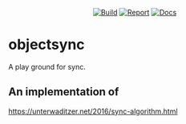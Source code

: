 <p align="center">
<a href="https://travis-ci.org/keithballdotnet/objectsync"><img src="https://travis-ci.org/keithballdotnet/objectsync.svg?branch=master" alt="Build"></a>
<a href="https://goreportcard.com/report/github.com/keithballdotnet/objectsync"><img src="https://goreportcard.com/badge/github.com/keithballdotnet/objectsync?1=1" alt="Report"></a>
<a href="https://godoc.org/github.com/keithballdotnet/objectsync"><img src="https://img.shields.io/badge/godoc-reference-brightgreen.svg" alt="Docs"></a>
</p>

# objectsync
A play ground for sync.

## An implementation of
https://unterwaditzer.net/2016/sync-algorithm.html

<!-- Just messing about.  With a merkle tree.

Uses:
https://github.com/keithballdotnet/merkle

## Further reading:

Distributed systems:
http://book.mixu.net/distsys/eventual.html


https://en.wikipedia.org/wiki/Vector_clock

### CRDT

https://en.wikipedia.org/wiki/Conflict-free_replicated_data_type

#### Roshi (CRDT DB)
https://github.com/soundcloud/roshi
https://developers.soundcloud.com/blog/roshi-a-crdt-system-for-timestamped-events -->
